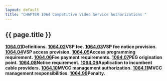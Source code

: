 ```yaml
---
layout: default 
title: "CHAPTER 1064 Competitive Video Service Authorizations "
---
```


{{ page.title }}
----------------

[**1064.01**](462179ea.html)**Definitions.**
[**1064.02**](462c9c50.html)**VSP fee.**
[**1064.03**](4630c4e3.html)**VSP fee notice provision.**
[**1064.04**](46345175.html)**VSP access provision.**
[**1064.05**](463836fe.html)**Access programming requirement.**
[**1064.06**](463b03eb.html)**Fee payment requirements.**
[**1064.07**](463f2c69.html)**PEG origination point.**
[**1064.08**](4643fa2d.html)**Notice requirement.**
[**1064.09**](46467bb4.html)**Application to incumbent cable
providers.** [**1064.10**](464a3fe7.html)**MVCC management
authorization.** [**1064.11**](464e4568.html)**MVCC management
responsibilities.** [**1064.99**](46511105.html)**Penalty.**
